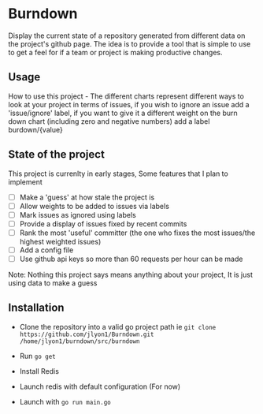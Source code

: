# Burndown

Display the current state of a repository generated from different data on the project's github page.
The idea is to provide a tool that is simple to use to get a feel for if a team or project is
making productive changes.

## Usage

How to use this project - The different charts represent different ways to look at your project in terms of issues, if you wish to ignore an issue add a 'issue/ignore' label, if you want to give it a different weight on the burn down chart (including zero and negative numbers) add a label burdown/{value}

## State of the project

This project is currenlty in early stages, Some features that I plan to implement
- [ ] Make a 'guess' at how stale the project is
- [ ] Allow weights to be added to issues via labels
- [ ] Mark issues as ignored using labels
- [ ] Provide a display of issues fixed by recent commits
- [ ] Rank the most 'useful' committer (the one who fixes the most issues/the highest weighted issues)
- [ ] Add a config file
- [ ] Use github api keys so more than 60 requests per hour can be made

Note: Nothing this project says means anything about your project, It is just using data to make a guess

## Installation

* Clone the repository into a valid go project path ie `git clone https://github.com/jlyon1/Burndown.git /home/jlyon1/burndown/src/burndown`

* Run `go get`

* Install Redis

* Launch redis with default configuration (For now)

* Launch with `go run main.go`
